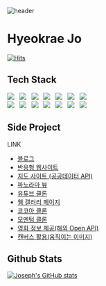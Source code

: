 ![header](https://capsule-render.vercel.app/api?type=Waving&color=auto&height=300&section=header&text=Joseph&fontSize=90)

# Hyeokrae Jo

[![Hits](https://hits.seeyoufarm.com/api/count/incr/badge.svg?url=https%3A%2F%2Fgithub.com%2Fjxlove2020%2Fhit-counter&count_bg=%2379C83D&title_bg=%23555555&icon=&icon_color=%23E7E7E7&title=hits&edge_flat=false)](https://hits.seeyoufarm.com)

## Tech Stack

<p align="left">
  <img src="https://img.shields.io/badge/HTML5-E34F26?style=flat-square&logo=HTML5&logoColor=white" /> &nbsp
  <img src="https://img.shields.io/badge/CSS3-1572B6?style=flat-square&logo=CSS3&logoColor=white" /> &nbsp
  <img src="https://img.shields.io/badge/bootstrap-7952B3?style=flat-square&logo=bootstrap&logoColor=white" /> &nbsp
  <img src="https://img.shields.io/badge/JavaScript-F7DF1E?style=flat-square&logo=JavaScript&logoColor=white" /> &nbsp
  <img src="https://img.shields.io/badge/jquery-0769AD?style=flat-square&logo=jquery&logoColor=white" /> &nbsp
  <img src="https://img.shields.io/badge/Node.js-339933?style=flat-square&logo=Node.js&logoColor=white" /> &nbsp
  <img src="https://img.shields.io/badge/Android-3DDC84?style=flat-square&logo=Android&logoColor=white" /> &nbsp
  <br />
  <img src="https://img.shields.io/badge/github-181717?style=flat-square&logo=github&logoColor=white" /> &nbsp
  <img src="https://img.shields.io/badge/.NET-5C2D91?style=flat-square&logo=.net&logoColor=white" /> &nbsp
  <img src="https://img.shields.io/badge/Microsoft%20SQL%20Sever-CC2927?style=flat-square&logo=microsoft%20sql%20server&logoColor=white" /> &nbsp
  <img src="https://img.shields.io/badge/MongoDB-47A248?style=flat-square&logo=MongoDB&logoColor=white" /> &nbsp 
  <img src="https://img.shields.io/badge/MySQL-4479A1?style=flat-square&logo=MySQL&logoColor=white"/> &nbsp
  <img src="https://img.shields.io/badge/vue.js-4FC08D?style=flat-square&logo=vue.js&logoColor=white" /> &nbsp
  <img src="https://img.shields.io/badge/linux-FCC624?style=flat-square&logo=linux&logoColor=black">
</p>

## Side Project

<p align="left">

LINK
- <a href="https://jxlove2020.github.io/" target="_blank">블로그</a>  
- <a href="https://jxlove2020.github.io/responsive_web/" target="_blank">반응형 웹사이트</a>    
- <a href="https://jxlove2020.github.io/map_site/" target="_blank">지도 사이트 (공공데이터 API)</a>  
- <a href="https://jxlove2020.github.io/web_transform3D/" target="_blank">파노라마 뷰</a>  
- <a href="https://jxlove2020.github.io/pwa_youtubeClone/" target="_blank">유튜브 클론</a>  
- <a href="https://jxlove2020.github.io/pwa_webGallery/" target="_blank">웹 갤러리 페이지</a>  
- <a href="https://jxlove2020.github.io/kokoa-clone/" target="_blank">코코아 클론</a>  
- <a href="https://jxlove2020.github.io/momentum-clone/" target="_blank">모멘텀 클론</a>  
- <a href="https://jxlove2020.github.io/movie-app/#/" target="_blank">영화 정보 제공(해외 Open API)</a>  
- <a href="https://jxlove2020.github.io/hill/" target="_blank">캔버스 활용(움직이는 이미지)</a>  
</p> 

## Github Stats

<p align="center">

[![Joseph's GitHub stats](https://github-readme-stats.vercel.app/api?username=jxlove2020)](https://github.com/jxlove2020/github-readme-stats)

</p>
